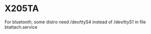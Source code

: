 # X205TA

For bluetooth, some distro need /dev/ttyS4 instead of /dev/ttyS1 in file btattach.service
